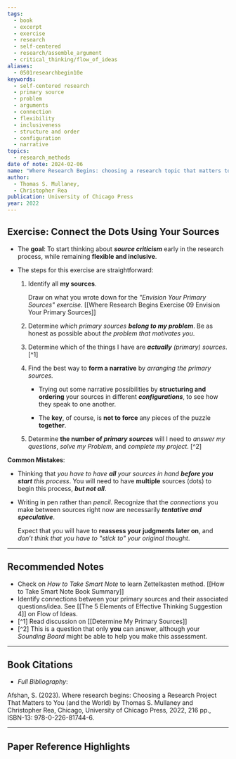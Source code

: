 ```yaml
---
tags:
  - book
  - excerpt
  - exercise
  - research
  - self-centered
  - research/assemble_argument
  - critical_thinking/flow_of_ideas
aliases:
  - 0501researchbegin10e
keywords:
  - self-centered research
  - primary source
  - problem
  - arguments
  - connection
  - flexibility
  - inclusiveness
  - structure and order
  - configuration
  - narrative
topics:
  - research_methods
date of note: 2024-02-06
name: "Where Research Begins: choosing a research topic that matters to you (and the world)"
author:
  - Thomas S. Mullaney,
  - Christopher Rea
publication: University of Chicago Press
year: 2022
---
```


## Exercise: Connect the Dots Using Your Sources

- The **goal**: To start thinking about ***source criticism*** early in the research process, while remaining **flexible and inclusive**.
  
- The steps for this exercise are straightforward:

	1. Identify all **my sources**. 
	   
	   Draw on what you wrote down for the *"Envision Your Primary Sources" exercise*. [[Where Research Begins Exercise 09 Envision Your Primary Sources]]
	   
	2. Determine *which primary sources **belong to my problem***. Be as honest as possible about *the problem that motivates you*. 
	   
	3. Determine which of the things I have are ***actually** (primary) sources*. [^1]
	   
	4. Find the best way to **form a narrative** by *arranging the primary sources.*  
	   
		- Trying out some narrative possibilities by **structuring and ordering** your sources in different ***configurations***, to see how they speak to one another. 
		  
		- The **key**, of course, is **not to force** any pieces of the puzzle **together**.
		  
	5. Determine **the number of *primary sources*** will I need to *answer my questions*, *solve my Problem*, and *complete my project*. [^2]


**Common Mistakes**:

- Thinking that *you have to have **all** your sources in hand **before you start** this process*. You will need to have **multiple** sources (dots) to begin this process, ***but not all***.
  
- Writing in pen rather than *pencil*. Recognize that the *connections* you make between sources right now are necessarily ***tentative and speculative***. 
  
  Expect that you will have to **reassess your judgments later on**, and *don’t think that you have to "stick to" your original thought*.

----
## Recommended Notes

- Check on *How to Take Smart Note* to learn Zettelkasten method. [[How to Take Smart Note Book Summary]]
- Identify connections between your primary sources and their associated questions/idea. See [[The 5 Elements of Effective Thinking Suggestion 4]] on Flow of Ideas.
- [^1] Read discussion on [[Determine My Primary Sources]]
- [^2] This is a question that only **you** can answer, although your *Sounding Board* might be able to help you make this assessment.


----------
## Book Citations

- *Full Bibliography*:

Afshan, S. (2023). Where research begins: Choosing a Research Project That Matters to You (and the World) by Thomas S. Mullaney and Christopher Rea, Chicago, University of Chicago Press, 2022, 216 pp., ISBN-13: 978-0-226-81744-6.

-----------
##  Paper Reference Highlights
